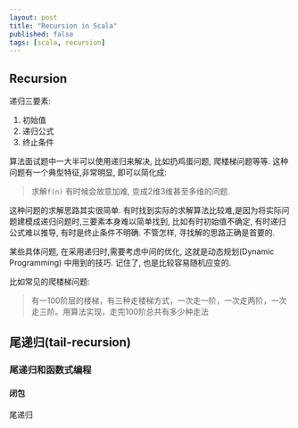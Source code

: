 ```yaml
---
layout: post
title: "Recursion in Scala"
published: false
tags: [scala, recursion]
---
```


## Recursion

递归三要素:

1. 初始值
2. 递归公式
3. 终止条件

算法面试题中一大半可以使用递归来解决, 比如扔鸡蛋问题, 爬楼梯问题等等. 这种问题有一个典型特征,非常明显, 即可以简化成:
> 求解`f(n)` 
有时候会故意加难, 变成2维3维甚至多维的问题.

这种问题的求解思路其实很简单. 有时找到实际的求解算法比较难,是因为将实际问题建模成递归问题时,三要素本身难以简单找到, 比如有时初始值不确定, 有时递归公式难以推导, 有时是终止条件不明确. 不管怎样, 寻找解的思路正确是首要的. 

某些具体问题, 在采用递归时,需要考虑中间的优化, 这就是动态规划(Dynamic Programming) 中用到的技巧. 记住了, 也是比较容易随机应变的. 

比如常见的爬楼梯问题:

> 有一100阶层的楼梯，有三种走楼梯方式，一次走一阶，一次走两阶，一次走三阶。用算法实现，走完100阶总共有多少种走法 


## 尾递归(tail-recursion)

### 尾递归和函数式编程
#### 闭包
尾递归


